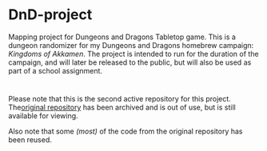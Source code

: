 # DnD-project
Mapping project for Dungeons and Dragons Tabletop game. This is a dungeon randomizer for my Dungeons and Dragons homebrew campaign: _Kingdoms of Akkamen_. The project is intended to run for the duration of the campaign, and will later be released to the public, but will also be used as part of a school assignment.
#
Please note that this is the second active repository for this project. The[original repository](https://github.com/MlakarT/DnD-project_archived) has been archived and is out of use, but is still available for viewing. 

Also note that some _(most)_ of the code from the original repository has been reused.
#